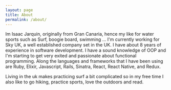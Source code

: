 ```yaml
---
layout: page
title: About
permalink: /about/
---
```


Im Isaac Jarquin, originally from Gran Canaria, hence my like for water sports such as Surf, boogie board, swimming ... I'm currently working for Sky UK, a well established company set in the UK. I have about 8 years of experience in software development. I have a sound knowledge of OOP and I'm starting to get very exited and passionate about functional programming. Along the languages and frameworks that I have been using are Ruby, Elixir, Javascript, Rails, Sinatra, React, React Native, and Redux.

Living in the uk makes practicing surf a bit complicated so in my free time I also like to go hiking, practice sports, love the outdoors and read.
